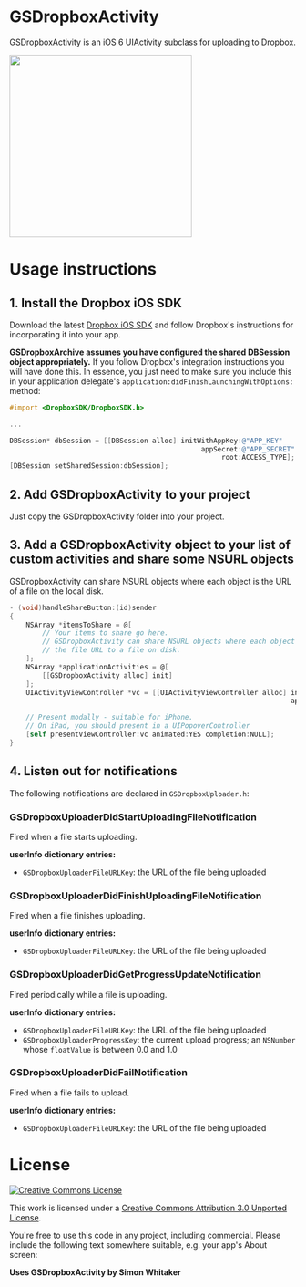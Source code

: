 # GSDropboxActivity

 GSDropboxActivity is an iOS 6 UIActivity subclass for uploading to Dropbox.

<img src="http://goosoftware.github.com/GSDropboxActivity/GSDropboxActivity-example-screenshot.png" width="320">

# Usage instructions

## 1. Install the Dropbox iOS SDK

Download the latest [Dropbox iOS SDK][dropbox-ios-sdk] and follow Dropbox's instructions for incorporating it into your app.

**GSDropboxArchive assumes you have configured the shared DBSession object appropriately.** If you follow Dropbox's integration instructions you will have done this. In essence, you just need to make sure you include this in your application delegate's `application:didFinishLaunchingWithOptions:` method:

```objective-c
#import <DropboxSDK/DropboxSDK.h>

...

DBSession* dbSession = [[DBSession alloc] initWithAppKey:@"APP_KEY"
                                               appSecret:@"APP_SECRET"
                                                    root:ACCESS_TYPE]; // either kDBRootAppFolder or kDBRootDropbox
[DBSession setSharedSession:dbSession];
```

## 2. Add GSDropboxActivity to your project

Just copy the GSDropboxActivity folder into your project.

## 3. Add a GSDropboxActivity object to your list of custom activities and share some NSURL objects

GSDropboxActivity can share NSURL objects where each object is the URL of a file on the local disk.

```objective-c
- (void)handleShareButton:(id)sender
{
    NSArray *itemsToShare = @[
        // Your items to share go here.
        // GSDropboxActivity can share NSURL objects where each object is
        // the file URL to a file on disk.
    ];
    NSArray *applicationActivities = @[
        [[GSDropboxActivity alloc] init]
    ];
    UIActivityViewController *vc = [[UIActivityViewController alloc] initWithActivityItems:itemsToShare
                                                                     applicationActivities:applicationActivities];

    // Present modally - suitable for iPhone.
    // On iPad, you should present in a UIPopoverController
    [self presentViewController:vc animated:YES completion:NULL];
}
```
## 4. Listen out for notifications

The following notifications are declared in `GSDropboxUploader.h`:

### GSDropboxUploaderDidStartUploadingFileNotification

Fired when a file starts uploading. 

**userInfo dictionary entries:**

* `GSDropboxUploaderFileURLKey`: the URL of the file being uploaded

### GSDropboxUploaderDidFinishUploadingFileNotification

Fired when a file finishes uploading. 

**userInfo dictionary entries:**

* `GSDropboxUploaderFileURLKey`: the URL of the file being uploaded

### GSDropboxUploaderDidGetProgressUpdateNotification

Fired periodically while a file is uploading. 

**userInfo dictionary entries:**

* `GSDropboxUploaderFileURLKey`: the URL of the file being uploaded
* `GSDropboxUploaderProgressKey`: the current upload progress; an `NSNumber` whose `floatValue` is between 0.0 and 1.0

### GSDropboxUploaderDidFailNotification

Fired when a file fails to upload.

**userInfo dictionary entries:**

* `GSDropboxUploaderFileURLKey`: the URL of the file being uploaded


# License

[![Creative Commons License][cc-by-30-icon]][cc-by-30]

This work is licensed under a [Creative Commons Attribution 3.0 Unported License][cc-by-30].

You're free to use this code in any project, including commercial. Please include the following text somewhere suitable, e.g. your app's About screen:

**Uses GSDropboxActivity by Simon Whitaker**

[cc-by-30-icon]: http://i.creativecommons.org/l/by/3.0/88x31.png
[cc-by-30]: http://creativecommons.org/licenses/by/3.0/
[dropbox-ios-sdk]: https://www.dropbox.com/developers/reference/sdk

